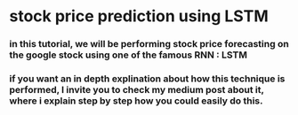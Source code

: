 # stock price prediction using LSTM

### in this tutorial, we will be performing stock price forecasting on the google stock using one of the famous RNN : LSTM 
### if you want an in depth explination about how this technique is performed, I invite you to check my medium post about it, where i explain step by step how you could easily do this.  
